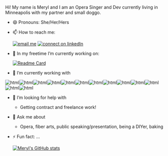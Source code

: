 <!-- [![banner](/Meryl%20dominguez.png)]() -->

Hi! My name is Meryl and I am an Opera Singer and Dev currently living in Minneapolis with my partner and small doggo.
- 😄 Pronouns: She/Her/Hers
- 📫 How to reach me:
  
    [![email me](https://img.shields.io/badge/Gmail-D14836?style=for-the-badge&logo=gmail&logoColor=white)](mailto:meryldominguez@gmail.com)
    [![connect on linkedIn](https://img.shields.io/badge/LinkedIn-0077B5?style=for-the-badge&logo=linkedin&logoColor=white)](https://linkedin.com/in/meryldominguez)

- 🔭 In my freetime I’m currently working on:
  
  [![Readme Card](https://github-readme-stats.vercel.app/api/pin/?username=meryldominguez&repo=proprly&theme=vue-dark&bg_color=DEG,1f4037,99f2c8)](https://github.com/anuraghazra/github-readme-stats)

- 🌱 I’m currently working with 
  
![html](https://img.shields.io/badge/HTML-239120?style=for-the-badge&logo=html5&logoColor=white)![html](https://img.shields.io/badge/JavaScript-323330?style=for-the-badge&logo=javascript&logoColor=F7DF1E)![html](https://img.shields.io/badge/Node.js-43853D?style=for-the-badge&logo=node.js&logoColor=white)![html](https://img.shields.io/badge/React-20232A?style=for-the-badge&logo=react&logoColor=61DAFB)![html](https://img.shields.io/badge/React_Router-CA4245?style=for-the-badge&logo=react-router&logoColor=white)![html](https://img.shields.io/badge/Django-092E20?style=for-the-badge&logo=django&logoColor=white)![html](https://img.shields.io/badge/Express.js-404D59?style=for-the-badge)![html](https://img.shields.io/badge/Flask-000000?style=for-the-badge&logo=flask&logoColor=white)![html](https://img.shields.io/badge/PostgreSQL-316192?style=for-the-badge&logo=postgresql&logoColor=white)![html](https://img.shields.io/badge/Netlify-00C7B7?style=for-the-badge&logo=netlify&logoColor=white)![html](https://img.shields.io/badge/Heroku-430098?style=for-the-badge&logo=heroku&logoColor=white)![html](https://img.shields.io/badge/CSS-239120?&style=for-the-badge&logo=css3&logoColor=white)![html](https://img.shields.io/badge/Bootstrap-563D7C?style=for-the-badge&logo=bootstrap&logoColor=white)


- 🤔 I’m looking for help with 
  - Getting contract and freelance work! 
- 💬 Ask me about
  - Opera, fiber arts, public speaking/presentation, being a DIYer, baking
  

- ⚡ Fun fact: ...

    [![Meryl's GitHub stats](https://github-readme-stats.vercel.app/api?username=meryldominguez&count_private=true&theme=vue-dark&bg_color=DEG,1f4037,99f2c8&hide=stars,contribs)](https://github.com/anuraghazra/github-readme-stats)



<!-- [![trophy](https://github-profile-trophy.vercel.app/?username=meryldominguez)](https://github.com/ryo-ma/github-profile-trophy) -->



